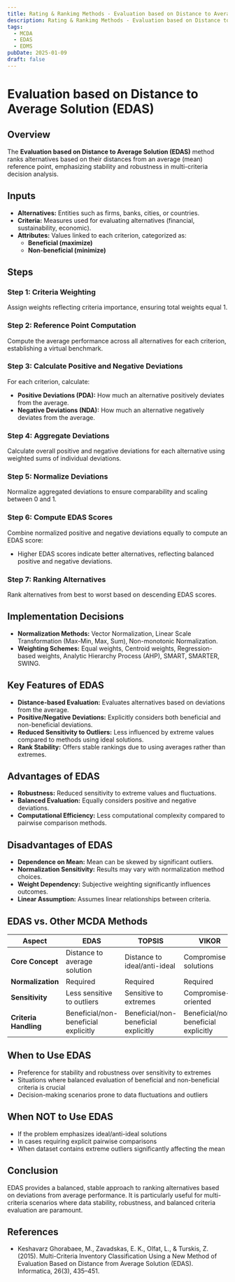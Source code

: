 ```yaml
---
title: Rating & Rankimg Methods - Evaluation based on Distance to Average Solution (EDAS, EDMS)
description: Rating & Rankimg Methods - Evaluation based on Distance to Average Solution (EDAS, EDMS)
tags:
  - MCDA
  - EDAS
  - EDMS
pubDate: 2025-01-09
draft: false
---
```

# Evaluation based on Distance to Average Solution (EDAS)

## Overview
The **Evaluation based on Distance to Average Solution (EDAS)** method ranks alternatives based on their distances from an average (mean) reference point, emphasizing stability and robustness in multi-criteria decision analysis.

## Inputs
- **Alternatives:** Entities such as firms, banks, cities, or countries.
- **Criteria:** Measures used for evaluating alternatives (financial, sustainability, economic).
- **Attributes:** Values linked to each criterion, categorized as:
  - **Beneficial (maximize)**
  - **Non-beneficial (minimize)**

## Steps

### Step 1: Criteria Weighting
Assign weights reflecting criteria importance, ensuring total weights equal 1.

### Step 2: Reference Point Computation
Compute the average performance across all alternatives for each criterion, establishing a virtual benchmark.

### Step 3: Calculate Positive and Negative Deviations
For each criterion, calculate:
- **Positive Deviations (PDA):** How much an alternative positively deviates from the average.
- **Negative Deviations (NDA):** How much an alternative negatively deviates from the average.

### Step 4: Aggregate Deviations
Calculate overall positive and negative deviations for each alternative using weighted sums of individual deviations.

### Step 5: Normalize Deviations
Normalize aggregated deviations to ensure comparability and scaling between 0 and 1.

### Step 6: Compute EDAS Scores
Combine normalized positive and negative deviations equally to compute an EDAS score:
- Higher EDAS scores indicate better alternatives, reflecting balanced positive and negative deviations.

### Step 7: Ranking Alternatives
Rank alternatives from best to worst based on descending EDAS scores.

## Implementation Decisions
- **Normalization Methods:** Vector Normalization, Linear Scale Transformation (Max-Min, Max, Sum), Non-monotonic Normalization.
- **Weighting Schemes:** Equal weights, Centroid weights, Regression-based weights, Analytic Hierarchy Process (AHP), SMART, SMARTER, SWING.

## Key Features of EDAS
- **Distance-based Evaluation:** Evaluates alternatives based on deviations from the average.
- **Positive/Negative Deviations:** Explicitly considers both beneficial and non-beneficial deviations.
- **Reduced Sensitivity to Outliers:** Less influenced by extreme values compared to methods using ideal solutions.
- **Rank Stability:** Offers stable rankings due to using averages rather than extremes.

## Advantages of EDAS
- **Robustness:** Reduced sensitivity to extreme values and fluctuations.
- **Balanced Evaluation:** Equally considers positive and negative deviations.
- **Computational Efficiency:** Less computational complexity compared to pairwise comparison methods.

## Disadvantages of EDAS
- **Dependence on Mean:** Mean can be skewed by significant outliers.
- **Normalization Sensitivity:** Results may vary with normalization method choices.
- **Weight Dependency:** Subjective weighting significantly influences outcomes.
- **Linear Assumption:** Assumes linear relationships between criteria.

## EDAS vs. Other MCDA Methods

| Aspect               | EDAS                                    | TOPSIS                  | VIKOR                  |
|----------------------|-----------------------------------------|-------------------------|------------------------|
| **Core Concept**     | Distance to average solution             | Distance to ideal/anti-ideal| Compromise solutions    |
| **Normalization**    | Required                                | Required                 | Required                |
| **Sensitivity**      | Less sensitive to outliers              | Sensitive to extremes   | Compromise-oriented     |
| **Criteria Handling**| Beneficial/non-beneficial explicitly    | Beneficial/non-beneficial explicitly| Beneficial/non-beneficial explicitly|

## When to Use EDAS
- Preference for stability and robustness over sensitivity to extremes
- Situations where balanced evaluation of beneficial and non-beneficial criteria is crucial
- Decision-making scenarios prone to data fluctuations and outliers

## When NOT to Use EDAS
- If the problem emphasizes ideal/anti-ideal solutions
- In cases requiring explicit pairwise comparisons
- When dataset contains extreme outliers significantly affecting the mean

## Conclusion
EDAS provides a balanced, stable approach to ranking alternatives based on deviations from average performance. It is particularly useful for multi-criteria scenarios where data stability, robustness, and balanced criteria evaluation are paramount.

## References
- Keshavarz Ghorabaee, M., Zavadskas, E. K., Olfat, L., & Turskis, Z. (2015). Multi-Criteria Inventory Classification Using a New Method of Evaluation Based on Distance from Average Solution (EDAS). Informatica, 26(3), 435–451.